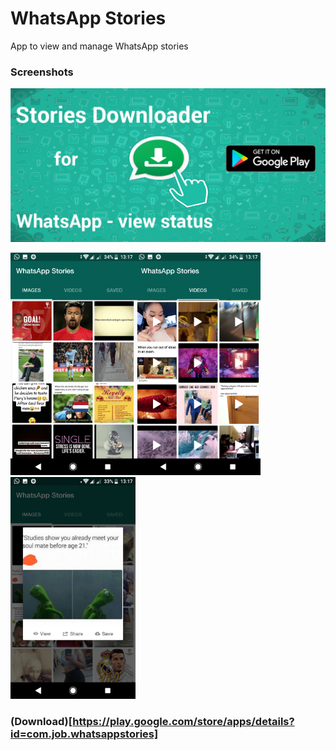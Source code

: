 # WhatsApp Stories

App to view and manage WhatsApp stories

### Screenshots
<img src="https://github.com/JobGetabu/Stories-Whatsapp/blob/master/screenshots/promo-graphic.png" width="900" href="https://play.google.com/store/apps/details?id=com.job.whatsappstories">

<img src="screenshots/one.png" width="200"><img src="screenshots/two.png" width="200"><img src="screenshots/three.png" width="200">

### (Download)[https://play.google.com/store/apps/details?id=com.job.whatsappstories]

